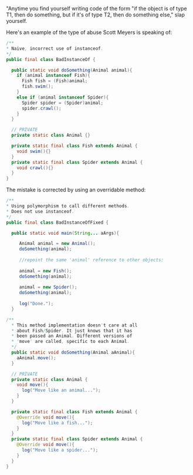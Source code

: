 "Anytime you find yourself writing code of the form "if the object is of type T1, then do something, but if it's of type T2, then do something else," slap yourself.

Here's an example of the type of abuse Scott Meyers is speaking of:

```java
/**
* Naive, incorrect use of instanceof.
*/
public final class BadInstanceOf {

  public static void doSomething(Animal animal){
    if (animal instanceof Fish){
      Fish fish = (Fish)animal;
      fish.swim();
    }
    else if (animal instanceof Spider){
      Spider spider = (Spider)animal;
      spider.crawl();
    }
  }
```

```java 
  // PRIVATE
  private static class Animal {}

  private static final class Fish extends Animal {
    void swim(){}
  }
  private static final class Spider extends Animal {
    void crawl(){}
  }
} 
```

The mistake is corrected by using an overridable method:

```java 
/**
* Using polymorphism to call different methods.
* Does not use instanceof.
*/
public final class BadInstanceOfFixed {

  public static void main(String... aArgs){

     Animal animal = new Animal();
     doSomething(animal);
     
     //repoint the same 'animal' reference to other objects:
     
     animal = new Fish();
     doSomething(animal);
     
     animal = new Spider();
     doSomething(animal);
     
     log("Done.");
  }
```

```java
/**
  * This method implementation doesn't care at all 
  * about Fish/Spider. It just knows that it has 
  * been passed an Animal. Different versions of 
  * 'move' are called, specific to each Animal. 
  */
  public static void doSomething(Animal aAnimal){
    aAnimal.move();
  }

  // PRIVATE 
  private static class Animal {
    void move(){
      log("Move like an animal...");
    }
  }

  private static final class Fish extends Animal {
    @Override void move(){
      log("Move like a fish...");
    }
  }
  private static final class Spider extends Animal {
    @Override void move(){
      log("Move like a spider...");
    }
  }
}
```